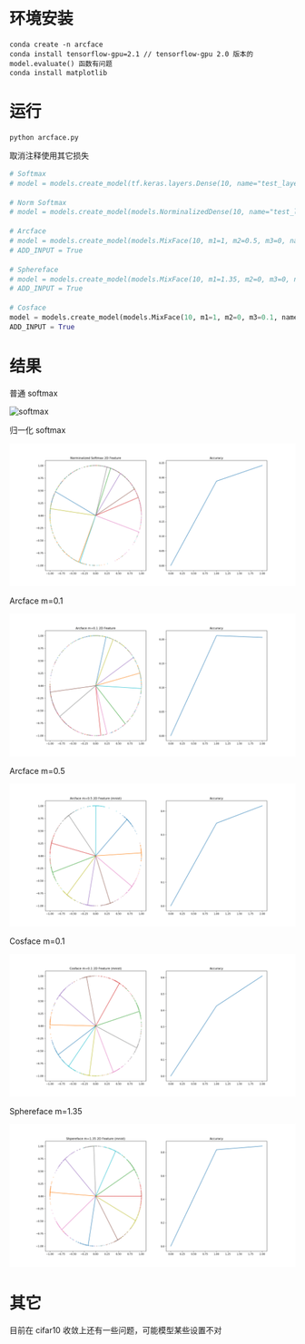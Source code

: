 # 环境安装

```shell
conda create -n arcface
conda install tensorflow-gpu=2.1 // tensorflow-gpu 2.0 版本的 model.evaluate() 函数有问题
conda install matplotlib
```

# 运行

```shell
python arcface.py
```

取消注释使用其它损失

```python
# Softmax
# model = models.create_model(tf.keras.layers.Dense(10, name="test_layer"))

# Norm Softmax
# model = models.create_model(models.NorminalizedDense(10, name="test_layer"))

# Arcface
# model = models.create_model(models.MixFace(10, m1=1, m2=0.5, m3=0, name="test_layer"), add_input=True)
# ADD_INPUT = True

# Sphereface
# model = models.create_model(models.MixFace(10, m1=1.35, m2=0, m3=0, name="test_layer"), add_input=True)
# ADD_INPUT = True

# Cosface
model = models.create_model(models.MixFace(10, m1=1, m2=0, m3=0.1, name="test_layer"), add_input=True)
ADD_INPUT = True
```

# 结果

普通 softmax

![softmax](gif/Softmax.gif)

归一化 softmax

![norm softmax](gif/Norm%20Softmax.gif)

Arcface m=0.1

![arcface m=0.1](gif/Arcface%20m=0.1.gif)

Arcface m=0.5

![arcface m=0.5](gif/Arcface%20m=0.5.gif)

Cosface m=0.1

![cosface m=0.1](gif/Cosface%20m=0.1.gif)

Sphereface m=1.35

![sphereface m=1.35](gif/Sphereface%20m=1.35.gif)

# 其它

目前在 cifar10 收敛上还有一些问题，可能模型某些设置不对
